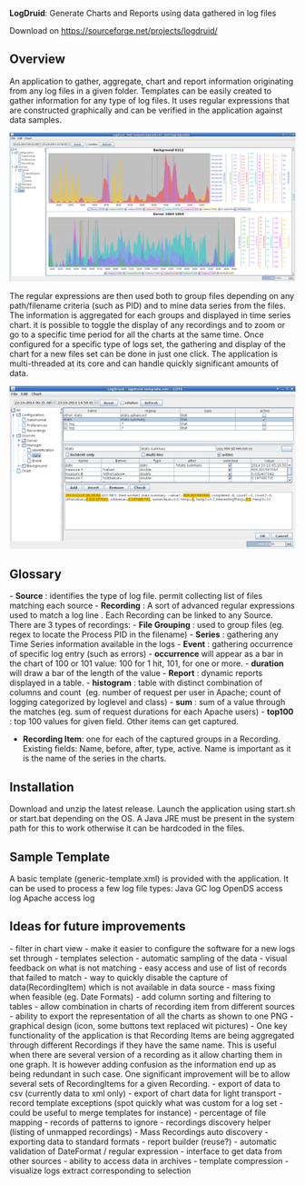 <b>LogDruid</b>: Generate Charts and Reports using data gathered in log files

Download on https://sourceforge.net/projects/logdruid/

<h2> Overview </h2>
An application to gather, aggregate, chart and report information originating from any log files in a given folder.
Templates can be easily created to gather information for any type of log files.
It uses regular expressions that are constructed graphically and can be verified in the application against data samples.

![Alt text](doc/LD-charts.png?raw=true "screenshot")

The regular expressions are then used both to group files depending on any path/filename criteria (such as PID) and to mine data series from the files.
The information is aggregated for each groups and displayed in time series chart. it is possible to toggle the display of any recordings and to zoom or go to a specific time period for all the charts at the same time.
Once configured for a specific type of logs set, the gathering and display of the chart for a new files set can be done in just one click. The application is multi-threaded at its core and can handle quickly significant amounts of data.   

![Alt text](doc/LD-regexp.png?raw=true "screenshot")

<h2>Glossary</h2>
- <b>Source</b> : identifies the type of log file. permit collecting list of files matching each source  
- <b>Recording</b> : A sort of advanced regular expressions used to match a log line . Each Recording can be linked to any Source.	There are 3 types of recordings: 
	- <b>File Grouping</b> : used to group files (eg. regex to locate the Process PID in the filename)
	- <b>Series</b> : gathering any Time Series information available in the logs
	- <b>Event</b> : gathering occurrence of specific log entry (such as errors) 
		- <b>occurrence</b> will appear as a bar in the chart of 100 or 101 value: 100 for 1 hit, 101, for one or more.
		- <b>duration</b> will draw a bar of the length of the value
	- <b>Report</b> : dynamic reports displayed in a table. 
		- <b>histogram</b> : table with distinct combination of columns and count  (eg. number of request per user in Apache; count of logging categorized by loglevel and class)
		- <b>sum</b> : sum of a value through the matches (eg. sum of request durations for each Apache users)
		- <b>top100</b> : top 100 values for given field. Other items can get captured.


- <b>Recording Item</b>: one for each of the captured groups in a Recording. Existing fields: Name, before, after, type, active. Name is important as it is the name of the series in the charts.


<h2>Installation</h2>

Download and unzip the latest release. Launch the application using start.sh or start.bat depending on the OS. A Java JRE must be present in the system path for this to work otherwise it can be hardcoded in the files.


<h2>Sample Template</h2>

A basic template (generic-template.xml) is provided with the application. It can be used to process a few log file types: 
Java GC log
OpenDS access log
Apache access log


<h2>Ideas for future improvements</h2>
- filter in chart view
- make it easier to configure the software for a new logs set through
	- templates selection
	- automatic sampling of the data
	- visual feedback on what is not matching
	- easy access and use of list of records that failed to match 
	- way to quickly disable the capture of data(RecordingItem) which is not available in data source 
	- mass fixing when feasible (eg. Date Formats)
- add column sorting and filtering to tables
- allow combination in charts of recording item from different sources
- ability to export the representation of all the charts as shown to one PNG 
- graphical design (icon, some buttons text replaced wit pictures)
- One key functionality of the application is that Recording Items are being aggregated through different Recordings if they have the same name. This is useful when there are several version of a recording as it allow charting them in one graph. It is however adding confusion as the information end up as being redundant in such case. One significant improvement will be to allow several sets of RecordingItems for a given Recording.
- export of data to csv (currently data to xml only)
- export of chart data for light transport
- record template exceptions (spot quickly what was custom for a log set - could be useful to merge templates for instance) 
- percentage of file mapping
- records of patterns to ignore
- recordings discovery helper (listing of unmapped recordings)  
- Mass Recordings auto discovery
- exporting data to standard formats
- report builder (reuse?)
- automatic validation of DateFormat / regular expression
- interface to get data from other sources 
- ability to access data in archives
- template compression
- visualize logs extract corresponding to selection
